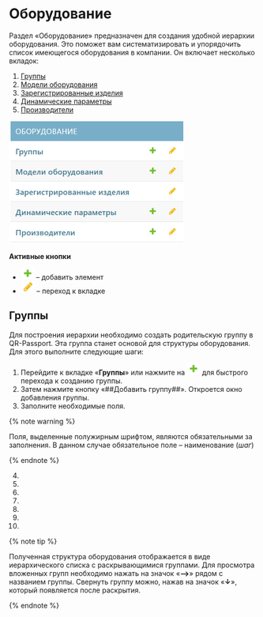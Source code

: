 # Оборудование
Раздел «Оборудование» предназначен для создания удобной иерархии оборудования. Это поможет вам систематизировать и упорядочить список имеющегося оборудования в компании.
Он включает несколько вкладок:
1. [Группы](#anchor)
2. [Модели оборудования](models.md#anchor)
3. [Зарегистрированные изделия](registered_products.md#anchor)
4. [Динамические параметры](dynamic_parameters.md#anchor)
5. [Производители](manufacturers.md#anchor)

![Оборудование](../_images/equipment_titul.png)

**Активные кнопки**
- ![Кнопка1](../_images/icon1.png) – добавить элемент
- ![Кнопка2](../_images/icon2.png) – переход к вкладке

## Группы
Для построения иерархии необходимо создать родительскую группу в QR-Passport. Эта группа станет основой для структуры оборудования.  
Для этого выполните следующие шаги:
1. Перейдите к вкладке «**Группы**» или нажмите на ![Кнопка1](../_images/icon1.png) для быстрого перехода к созданию группы.
2. Затем нажмите кнопку «##Добавить группу##». Откроется окно добавления группы.
3. Заполните необходимые поля.

{% note warning %}

 Поля, выделенные полужирным шрифтом, являются обязательными за заполнения. В данном случае обязательное поле – наименование (_шаг_)

{% endnote %}

4. 
5. 
6. 
7. 
8. 
9. 
10. 

{% note tip %}

Полученная структура оборудования отображается в виде иерархического списка с раскрывающимися группами. Для просмотра вложенных групп необходимо нажать на значок «**⟶**» рядом с названием группы. Свернуть группу можно, нажав на значок «**↓**», который появляется после раскрытия.

{% endnote %}
